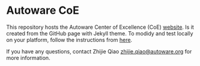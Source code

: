 # Autoware CoE
This repository hosts the Autoware Center of Excellence (CoE) [website](https://autowarefoundation.github.io/autoware-coe/). Is it created from the GitHub page with Jekyll theme. To modidy and test locally on your platform, follow the instructions from [here](https://docs.github.com/en/pages/setting-up-a-github-pages-site-with-jekyll/testing-your-github-pages-site-locally-with-jekyll).

If you have any questions, contact Zhijie Qiao zhijie.qiao@autoware.org for more information.

